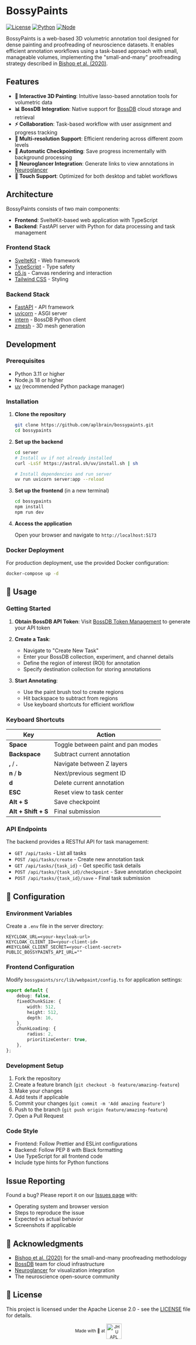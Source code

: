 # BossyPaints

[![License](https://img.shields.io/badge/License-Apache%202.0-blue.svg)](https://opensource.org/licenses/Apache-2.0)
[![Python](https://img.shields.io/badge/python-3.11+-blue.svg)](https://www.python.org/downloads/)
[![Node](https://img.shields.io/badge/node-18+-green.svg)](https://nodejs.org/)

BossyPaints is a web-based 3D volumetric annotation tool designed for dense painting and proofreading of neuroscience datasets. It enables efficient annotation workflows using a task-based approach with small, manageable volumes, implementing the "small-and-many" proofreading strategy described in [Bishop et al. (2020)](https://ieeexplore.ieee.org/document/9630109/).

## Features

-   **🎨 Interactive 3D Painting**: Intuitive lasso-based annotation tools for volumetric data
-   **📊 BossDB Integration**: Native support for [BossDB](https://bossdb.org/) cloud storage and retrieval
-   **⚡ Collaboration**: Task-based workflow with user assignment and progress tracking
-   **🔄 Multi-resolution Support**: Efficient rendering across different zoom levels
-   **💾 Automatic Checkpointing**: Save progress incrementally with background processing
-   **🎯 Neuroglancer Integration**: Generate links to view annotations in [Neuroglancer](https://github.com/google/neuroglancer)
-   **📱 Touch Support**: Optimized for both desktop and tablet workflows

## Architecture

BossyPaints consists of two main components:

-   **Frontend**: SvelteKit-based web application with TypeScript
-   **Backend**: FastAPI server with Python for data processing and task management

### Frontend Stack

-   [SvelteKit](https://kit.svelte.dev/) - Web framework
-   [TypeScript](https://www.typescriptlang.org/) - Type safety
-   [p5.js](https://p5js.org/) - Canvas rendering and interaction
-   [Tailwind CSS](https://tailwindcss.com/) - Styling

### Backend Stack

-   [FastAPI](https://fastapi.tiangolo.com/) - API framework
-   [uvicorn](https://www.uvicorn.org/) - ASGI server
-   [intern](https://github.com/jhuapl-boss/intern) - BossDB Python client
-   [zmesh](https://github.com/seung-lab/zmesh) - 3D mesh generation

## Development

### Prerequisites

-   Python 3.11 or higher
-   Node.js 18 or higher
-   [uv](https://docs.astral.sh/uv/) (recommended Python package manager)

### Installation

1. **Clone the repository**

    ```bash
    git clone https://github.com/aplbrain/bossypaints.git
    cd bossypaints
    ```

2. **Set up the backend**

    ```bash
    cd server
    # Install uv if not already installed
    curl -LsSf https://astral.sh/uv/install.sh | sh

    # Install dependencies and run server
    uv run uvicorn server:app --reload
    ```

3. **Set up the frontend** (in a new terminal)

    ```bash
    cd bossypaints
    npm install
    npm run dev
    ```

4. **Access the application**

    Open your browser and navigate to `http://localhost:5173`

### Docker Deployment

For production deployment, use the provided Docker configuration:

```bash
docker-compose up -d
```

## 📖 Usage

### Getting Started

1. **Obtain BossDB API Token**: Visit [BossDB Token Management](https://api.bossdb.io/v1/mgmt/token) to generate your API token

2. **Create a Task**:

    - Navigate to "Create New Task"
    - Enter your BossDB collection, experiment, and channel details
    - Define the region of interest (ROI) for annotation
    - Specify destination collection for storing annotations

3. **Start Annotating**:
    - Use the paint brush tool to create regions
    - Hit backspace to subtract from regions
    - Use keyboard shortcuts for efficient workflow

### Keyboard Shortcuts

| Key                 | Action                             |
| ------------------- | ---------------------------------- |
| **Space**           | Toggle between paint and pan modes |
| **Backspace**       | Subtract current annotation        |
| **,** / **.**       | Navigate between Z layers          |
| **n** / **b**       | Next/previous segment ID           |
| **d**               | Delete current annotation          |
| **ESC**             | Reset view to task center          |
| **Alt + S**         | Save checkpoint                    |
| **Alt + Shift + S** | Final submission                   |

### API Endpoints

The backend provides a RESTful API for task management:

-   `GET /api/tasks` - List all tasks
-   `POST /api/tasks/create` - Create new annotation task
-   `GET /api/tasks/{task_id}` - Get specific task details
-   `POST /api/tasks/{task_id}/checkpoint` - Save annotation checkpoint
-   `POST /api/tasks/{task_id}/save` - Final task submission

## 🔧 Configuration

### Environment Variables

Create a `.env` file in the server directory:

```env
KEYCLOAK_URL=<your-keycloak-url>
KEYCLOAK_CLIENT_ID=<your-client-id>
#KEYCLOAK_CLIENT_SECRET=<your-client-secret>
PUBLIC_BOSSYPAINTS_API_URL=""
```

### Frontend Configuration

Modify `bossypaints/src/lib/webpaint/config.ts` for application settings:

```typescript
export default {
    debug: false,
    fixedChunkSize: {
        width: 512,
        height: 512,
        depth: 16,
    },
    chunkLoading: {
        radius: 2,
        prioritizeCenter: true,
    },
};
```

### Development Setup

1. Fork the repository
2. Create a feature branch (`git checkout -b feature/amazing-feature`)
3. Make your changes
4. Add tests if applicable
5. Commit your changes (`git commit -m 'Add amazing feature'`)
6. Push to the branch (`git push origin feature/amazing-feature`)
7. Open a Pull Request

### Code Style

-   Frontend: Follow Prettier and ESLint configurations
-   Backend: Follow PEP 8 with Black formatting
-   Use TypeScript for all frontend code
-   Include type hints for Python functions

## Issue Reporting

Found a bug? Please report it on our [Issues page](https://github.com/aplbrain/bossypaints/issues) with:

-   Operating system and browser version
-   Steps to reproduce the issue
-   Expected vs actual behavior
-   Screenshots if applicable

## 🙏 Acknowledgments

-   [Bishop et al. (2020)](https://ieeexplore.ieee.org/document/9630109/) for the small-and-many proofreading methodology
-   [BossDB](https://bossdb.org/) team for cloud infrastructure
-   [Neuroglancer](https://github.com/google/neuroglancer) for visualization integration
-   The neuroscience open-source community

## 📄 License

This project is licensed under the Apache License 2.0 - see the [LICENSE](LICENSE) file for details.

<p align='center'><small>Made with 💙 at <a href='http://www.jhuapl.edu/'><img alt='JHU APL' align='center' src='https://user-images.githubusercontent.com/693511/62956859-a967ca00-bdc1-11e9-998e-3888e8a24e86.png' height='42px'></a></small></p>
